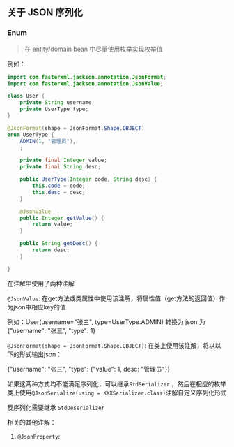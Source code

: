 ## 关于 JSON 序列化
### Enum
> 在 entity/domain bean 中尽量使用枚举实现枚举值

例如：

```java
import com.fasterxml.jackson.annotation.JsonFormat;
import com.fasterxml.jackson.annotation.JsonValue;

class User {
    private String username;
    private UserType type;
}

@JsonFormat(shape = JsonFormat.Shape.OBJECT)
enum UserType {
    ADMIN(1, "管理员"),
    ;

    private final Integer value;
    private final String desc;

    public UserType(Integer code, String desc) {
        this.code = code;
        this.desc = desc;
    }

    @JsonValue
    public Integer getValue() {
        return value;
    }

    public String getDesc() {
        return desc;
    }

}
```
在注解中使用了两种注解

`@JsonValue`: 在get方法或类属性中使用该注解，将属性值（get方法的返回值）作为json中相应key的值

例如：User(username="张三", type=UserType.ADMIN) 转换为 json 为 {"username": "张三", "type": 1}

`@JsonFormat(shape = JsonFormat.Shape.OBJECT)`: 在类上使用该注解，将以以下的形式输出json：

{"username": "张三", "type": {"value": 1, desc: "管理员"}}

如果这两种方式均不能满足序列化，可以继承`StdSerializer` ，然后在相应的枚举类上使用`@JsonSerialize(using = XXXSerializer.class)`注解自定义序列化形式

反序列化需要继承 `StdDeserializer`

相关的其他注解：
1. `@JsonProperty`: 
